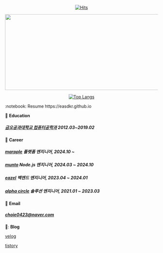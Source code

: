 <!---
easdkr/easdkr is a ✨ special ✨ repository because its `README.md` (this file) appears on your GitHub profile.
You can click the Preview link to take a look at your changes.
--->
<div align=center>
  
  [![Hits](https://hits.seeyoufarm.com/api/count/incr/badge.svg?url=https%3A%2F%2Fgithub.com%2Fzzsza)](https://hits.seeyoufarm.com) 

</div>

<div align=center>
  
<a href="https://github.com/devxb/gitanimals">
  <img
    src="https://render.gitanimals.org/lines/easdkr"
    width="600"
    height="250"
  />
</a>

</div>

<div align=center>

  [![Top Langs](https://github-readme-stats.vercel.app/api/top-langs/?username=easdkr&layout=pie&exclude_repo=handController,2018-KAKAO-BLIND-RECRUITMENT,Algorithm-Practice)](https://github.com/anuraghazra/github-readme-stats)

</div>
:notebook: Resume
https://easdkr.github.io

:school: **Education** 
##### [금오공과대학교 컴퓨터공학과](https://ce.kumoh.ac.kr/ce/index.do) 2012.03~2019.02

:office: **Career**

##### [marpple](https://www.marpplecorp.com/) 플랫폼 엔지니어, 2024.10 ~ 

##### [munto](https://www.munto.kr) Node.js 엔지니어, 2024.03 ~ 2024.10

##### [eazel](https://eazel.net) 백엔드 엔지니어, 2023.04 ~ 2024.01 

##### [alpha circle](https://alphacircle.co.kr) 솔루션 엔지니어, 2021.01 ~ 2023.03

:email: **Email**
##### choie0423@naver.com

📝: **Blog**

[velog](https://velog.io/@easdkr)

[tistory](https://june0423.tistory.com)
